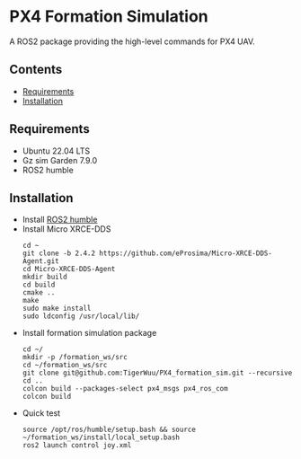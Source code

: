 # PX4 Formation Simulation
A ROS2 package providing the high-level commands for PX4 UAV.

## Contents

* [Requirements](#requirements)
* [Installation](#installation)

## Requirements
* Ubuntu 22.04 LTS
* Gz sim Garden 7.9.0
* ROS2 humble

## Installation
* Install [ROS2 humble](https://docs.ros.org/en/humble/Installation/Ubuntu-Install-Debs.html)
* Install Micro XRCE-DDS
  ```
  cd ~
  git clone -b 2.4.2 https://github.com/eProsima/Micro-XRCE-DDS-Agent.git
  cd Micro-XRCE-DDS-Agent
  mkdir build
  cd build
  cmake ..
  make
  sudo make install
  sudo ldconfig /usr/local/lib/
  ```
* Install formation simulation package
  ```
  cd ~/
  mkdir -p /formation_ws/src
  cd ~/formation_ws/src 
  git clone git@github.com:TigerWuu/PX4_formation_sim.git --recursive
  cd ..
  colcon build --packages-select px4_msgs px4_ros_com
  colcon build
  ```
* Quick test
  ```
  source /opt/ros/humble/setup.bash && source ~/formation_ws/install/local_setup.bash
  ros2 launch control joy.xml 
  ```


  
